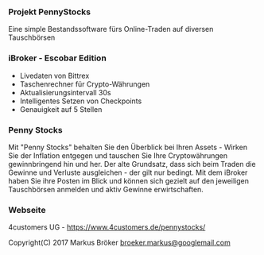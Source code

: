 ### Projekt PennyStocks ###

Eine simple Bestandssoftware fürs Online-Traden auf diversen Tauschbörsen

### iBroker - Escobar Edition ###

* Livedaten von Bittrex
* Taschenrechner für Crypto-Währungen
* Aktualisierungsintervall 30s
* Intelligentes Setzen von Checkpoints
* Genauigkeit auf 5 Stellen

### Penny Stocks ###

Mit "Penny Stocks" behalten Sie den Überblick bei Ihren Assets - Wirken Sie der Inflation entgegen und tauschen Sie Ihre Cryptowährungen gewinnbringend hin und her.
Der alte Grundsatz, dass sich beim Traden die Gewinne und Verluste ausgleichen - der gilt nur bedingt. Mit dem iBroker haben Sie ihre Posten im Blick und können
sich gezielt auf den jeweiligen Tauschbörsen anmelden und aktiv Gewinne erwirtschaften. 

### Webseite ###

4customers UG - https://www.4customers.de/pennystocks/

Copyright(C) 2017 Markus Bröker <broeker.markus@googlemail.com>
